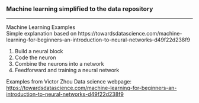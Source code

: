 ### Machine learning simplified to the data repository
<div>
    <div></div>
    <hr class="styled-hr" />
    <div></div>
 </div>
Machine Learning Examples <br>
Simple explanation based on https://towardsdatascience.com/machine-learning-for-beginners-an-introduction-to-neural-networks-d49f22d238f9

1. Build a neural block
2. Code the neuron
3. Combine the neurons into a network
4. Feedforward and training a neural network 


Examples from Victor Zhou Data science webpage: https://towardsdatascience.com/machine-learning-for-beginners-an-introduction-to-neural-networks-d49f22d238f9
